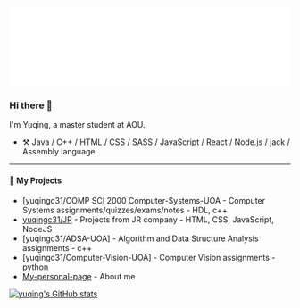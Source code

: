 ![Hello](docs/hello.svg)
### Hi there 👋
<!--
**yuqingc31/yuqingc31** is a ✨ _special_ ✨ repository because its `README.md` (this file) appears on your GitHub profile.


-->

I'm Yuqing, a master student at AOU.

-   :hammer_and_pick: Java / C++ / HTML / CSS / SASS / JavaScript / React / Node.js / jack / Assembly language


----
#### :rocket: My Projects

* [yuqingc31/COMP SCI 2000 Computer-Systems-UOA - Computer Systems assignments/quizzes/exams/notes - HDL, c++
* [yuqingc31/JR](https://github.com/yuqingc31/JRbusinessProjects.git) - Projects from JR company - HTML, CSS, JavaScript, NodeJS
* [yuqingc31/ADSA-UOA] - Algorithm and Data Structure Analysis assignments - c++
* [yuqingc31/Computer-Vision-UOA] - Computer Vision assignments - python
* [My-personal-page](https://github.com/yuqingc31/yuqingc31.github.io.git) - About me

[![yuqing's GitHub stats](https://github-readme-stats.vercel.app/api?username=yuqingc31)](https://github.com/anuraghazra/github-readme-stats)
